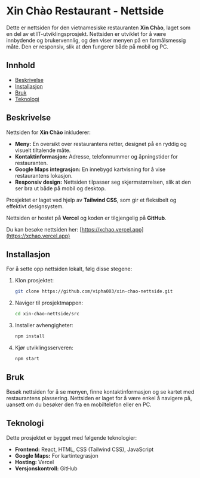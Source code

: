 # Xin Chào Restaurant - Nettside

Dette er nettsiden for den vietnamesiske restauranten **Xin Chào**, laget som en del av et IT-utviklingsprosjekt. Nettsiden er utviklet for å være innbydende og brukervennlig, og den viser menyen på en formålsmessig måte. Den er responsiv, slik at den fungerer både på mobil og PC.

## Innhold
- [Beskrivelse](#beskrivelse)
- [Installasjon](#installasjon)
- [Bruk](#bruk)
- [Teknologi](#teknologi)

## Beskrivelse

Nettsiden for **Xin Chào** inkluderer:
- **Meny:** En oversikt over restaurantens retter, designet på en ryddig og visuelt tiltalende måte.
- **Kontaktinformasjon:** Adresse, telefonnummer og åpningstider for restauranten.
- **Google Maps integrasjon:** En innebygd kartvisning for å vise restaurantens lokasjon.
- **Responsiv design:** Nettsiden tilpasser seg skjermstørrelsen, slik at den ser bra ut både på mobil og desktop.

Prosjektet er laget ved hjelp av **Tailwind CSS**, som gir et fleksibelt og effektivt designsystem.

Nettsiden er hostet på **Vercel** og koden er tilgjengelig på **GitHub**.

Du kan besøke nettsiden her: [https://xchao.vercel.app](https://xchao.vercel.app)

## Installasjon

For å sette opp nettsiden lokalt, følg disse stegene:

1. Klon prosjektet:
   ```bash
   git clone https://github.com/vipha003/xin-chao-nettside.git

2. Naviger til prosjektmappen:
   ```bash
   cd xin-chao-nettside/src

3. Installer avhengigheter:
   ```bash
   npm install

4. Kjør utviklingsserveren:
   ```bash
   npm start

## Bruk

Besøk nettsiden for å se menyen, finne kontaktinformasjon og se kartet med restaurantens plassering. Nettsiden er laget for å være enkel å navigere på, uansett om du besøker den fra en mobiltelefon eller en PC.

## Teknologi

Dette prosjektet er bygget med følgende teknologier:

- **Frontend:** React, HTML, CSS (Tailwind CSS), JavaScript
- **Google Maps:** For kartintegrasjon
- **Hosting:** Vercel
- **Versjonskontroll:** GitHub